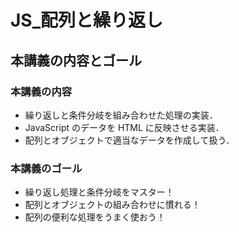 # JS\_配列と繰り返し

## 本講義の内容とゴール

### 本講義の内容

- 繰り返しと条件分岐を組み合わせた処理の実装．
- JavaScript のデータを HTML に反映させる実装．
- 配列とオブジェクトで適当なデータを作成して扱う．

### 本講義のゴール

- 繰り返し処理と条件分岐をマスター！
- 配列とオブジェクトの組み合わせに慣れる！
- 配列の便利な処理をうまく使おう！

